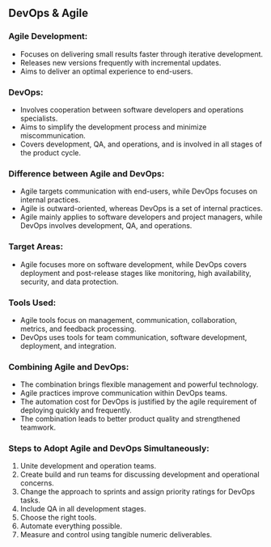## DevOps & Agile 

### Agile Development:
- Focuses on delivering small results faster through iterative development.
- Releases new versions frequently with incremental updates.
- Aims to deliver an optimal experience to end-users.

### DevOps:
- Involves cooperation between software developers and operations specialists.
- Aims to simplify the development process and minimize miscommunication.
- Covers development, QA, and operations, and is involved in all stages of the product cycle.

### Difference between Agile and DevOps:
- Agile targets communication with end-users, while DevOps focuses on internal practices.
- Agile is outward-oriented, whereas DevOps is a set of internal practices.
- Agile mainly applies to software developers and project managers, while DevOps involves development, QA, and operations.

### Target Areas:
- Agile focuses more on software development, while DevOps covers deployment and post-release stages like monitoring, high availability, security, and data protection.

### Tools Used:
- Agile tools focus on management, communication, collaboration, metrics, and feedback processing.
- DevOps uses tools for team communication, software development, deployment, and integration.

### Combining Agile and DevOps:
- The combination brings flexible management and powerful technology.
- Agile practices improve communication within DevOps teams.
- The automation cost for DevOps is justified by the agile requirement of deploying quickly and frequently.
- The combination leads to better product quality and strengthened teamwork.

### Steps to Adopt Agile and DevOps Simultaneously:
1. Unite development and operation teams.
2. Create build and run teams for discussing development and operational concerns.
3. Change the approach to sprints and assign priority ratings for DevOps tasks.
4. Include QA in all development stages.
5. Choose the right tools.
6. Automate everything possible.
7. Measure and control using tangible numeric deliverables.

